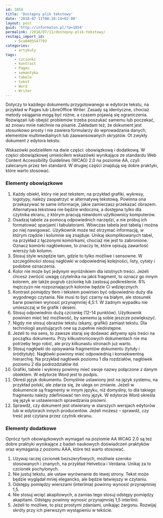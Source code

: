 ```yaml
---
id: 1854
title: 'Dostępny plik tekstowy'
date: '2018-07-11T08:10:14+02:00'
layout: post
guid: 'http://informaton.pl/?p=1854'
permalink: /2018/07/11/dostepny-plik-tekstowy/
restapi_import_id:
    - 5ca8405547793
categories:
    - artykuły
tags:
    - czcionki
    - kontrast
    - Pages
    - semantyka
    - tabele
    - tekst
    - Word
    - Writer
---
```


Dotyczy to każdego dokumentu przygotowanego w edytorze tekstu, na przykład w Pages lub LibreOffice Writer. Zasady są identyczne, chociaż metody osiągania mogą być różne, a czasem pojawią się ograniczenia. Rozwiązań lub obejść problemów trzeba poszukać samemu lub poczekać, aż znowu mnie natchnie na pisanie. Zakładam też, że dokument jest stosunkowo prosty i nie zawiera formularzy do wprowadzania danych, elementów multimedialnych lub zaawansowanych skryptów. Ot zwykły dokument z edytora tekstu.

Wskazówki podzieliłem na dwie części: obowiązkową i dodatkową. W części obowiązkowej umieściłem wskazówki wynikające ze standardu Web Content Accessibility Guidelines (WCAG) 2.0 na poziomie AA, czyli zalecanym przez ten standard. W drugiej części znajdują się dobre praktyki, które warto stosować.

### Elementy obowiązkowe

1. Każdy obiekt, który nie jest tekstem, na przykład grafiki, wykresy, logotypy, należy zaopatrzyć w alternatywę tekstową. Powinna ona przekazywać te same informacje, jakie zamierzasz przekazać obrazem. Alternatywa tekstowa nie będzie widoczna, a dostępna tylko dla czytnika ekranu, z którym pracują niewidomi użytkownicy komputerów.
2. Osadzaj tabele za pomocą odpowiednich narzędzi, a nie próbuj ich formatować spacjami i tabulatorami. Wówczas tabela jest tabelą i można po niej nawigować. Użytkownik może też otrzymać informację, w którym rzędzie i kolumnie się znajduje. Unikaj skomplikowanych tabel, na przykład z łączonymi komórkami, chociaż nie jest to zabronione. Oznacz komórki nagłówkowe, to znaczy te, które opisują zawartość wierszy lub kolumn.
3. Stosuj style wszędzie tam, gdzie to tylko możliwe i sensowne. W szczególności stosuj nagłówki w odpowiedniej kolejności, listy, cytaty i podobne oznaczenia.
4. Kolor nie może być jedynym wyróżnikiem dla istotnych treści. Jeżeli chcesz zwrócić uwagę czytelnika na jakiś fragment, to oznacz go innym kolorem, ale także pogrub czcionkę lub zastosuj podkreślenie. 8% mężczyzn nie rozpoznających kolorów będzie Ci wdzięcznych.
5. Kontrast pomiędzy tłem i tekstem powinien być odpowiednio duży dla wygodnego czytania. Nie musi to być czarny na białym, ale stosunek barw powinien wynosić przynajmniej 4,5:1. W żadnym wypadku nie umieszczaj w tle grafik i deseni.
6. Stosuj odpowiednio dużą czcionkę (12-14 punktów). Użytkownik powinien mieć też możliwość, by samemu ją sobie jeszcze powiększyć.
7. Nigdy nie stosuj obrazów tekstu (skany, grafiki) zamiast tekstu. Dla technologii asystujących one są zupełnie niedostępne.
8. Jeżeli to ma sens, to zawsze staraj się dodawać aktywny spis treści na początku dokumentu. Przy kilkustronicowych dokumentach nie ma potrzeby tego robić, ale przy kilkunastu stronach już warto.
9. Stosuj nagłówki do opisywania fragmentów dokumentu (tytuły i śródtytuły). Nagłówki powinny mieć odpowiednią i konsekwentną hierarchię. Na przykład nagłówek poziomu 1 dla rozdziałów, nagłówek poziomu 2 dla podrozdziałów itd.
10. Grafiki, tabele i wykresy powinny mieć swoje nazwy połączone z danym obiektem. W edytorze Word jest to podpis.
11. Określ język dokumentu. Domyślnie ustawiony jest na język systemu, na przykład polski, ale zdarza się, że ulega on zmianie. Jeżeli w dokumencie są fragmenty w innym języku, niż domyślny, to dla takiego fragmentu należy zdefiniować ten inny język. W edytorze Word określa się język w ustawieniach sprawdzania pisowni.
12. Sprawdź, czy dokument jest otwierany w starszych wersjach edytorów lub w edytorach innych producentów. Jeżeli możesz – sprawdź, czy treść jest czytana przez czytnik ekranu.

### Elementy dodatkowe

Oprócz tych obowiązkowych wymagań na poziomie AA WCAG 2.0 są też dobre praktyki wynikające z badań naukowych doświadczeń praktyków oraz wymagania z poziomu AAA, które też warto stosować.

1. Używaj raczej czcionek bezszeryfowych, możliwie szeroko stosowanych i znanych, na przykład Helvetica i Verdana. Unikaj za to czcionek pochylonych.
2. Nie justuj tekstu, ale ustaw wyrównanie do lewej strony. Tekst może będzie wyglądał mniej elegancko, ale będzie łatwiejszy w czytaniu.
3. Odstępy pomiędzy wierszami (interlinia) powinny wynosić przynajmniej 1,5.
4. Nie stosuj wcięć akapitowych, a zamias tego stosuj odstępy pomiędzy akapitami. Odstępy powinny wynosić przynajmniej 1,5 interlinii.
5. Jeżeli to możliwe, to pisz prostymi zdaniami, unikając żargonu. Rozwijaj skróty przy ich pierwszym wystąpieniu w tekście.